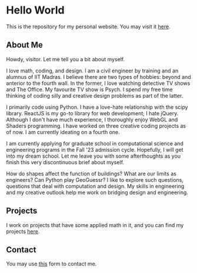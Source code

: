 # Hello World
This is the repository for my personal website. You may visit it [here](https://kichappa.github.io/).

## About Me
Howdy, visitor. Let me tell you a bit about myself.

I love math, coding, and design. I am a civil engineer by training and an alumnus of IIT Madras. I believe there are two types of hobbies: beyond and anterior to the fourth wall. In the former, I love watching detective TV shows and The Office. My favourite TV show is Psych. I spend my free time thinking of coding silly and creative design problems as part of the latter.

I primarily code using Python. I have a love-hate relationship with the scipy library. ReactJS is my go-to library for web development; I hate jQuery. Although I don't have much experience, I thoroughly enjoy WebGL and Shaders programming. I have worked on three creative coding projects as of now. I am currently ideating on a fourth one.

I am currently applying for graduate school in computational science and engineering programs in the Fall '23 admission cycle. Hopefully, I will get into my dream school. Let me leave you with some afterthoughts as you finish this very discontinuous brief about myself.

How do shapes affect the function of buildings? What are our limits as engineers? Can Python play GeoGuessr? I like to explore such questions, questions that deal with computation and design. My skills in engineering and my creative outlook help me work on bridging design and engineering.

## Projects
I work on projects that have some applied math in it, and you can find my projects [here](https://kichappa.github.io/#/projects).

## Contact
You may use [this](https://kichappa.github.io/#/links#contact) form to contact me.